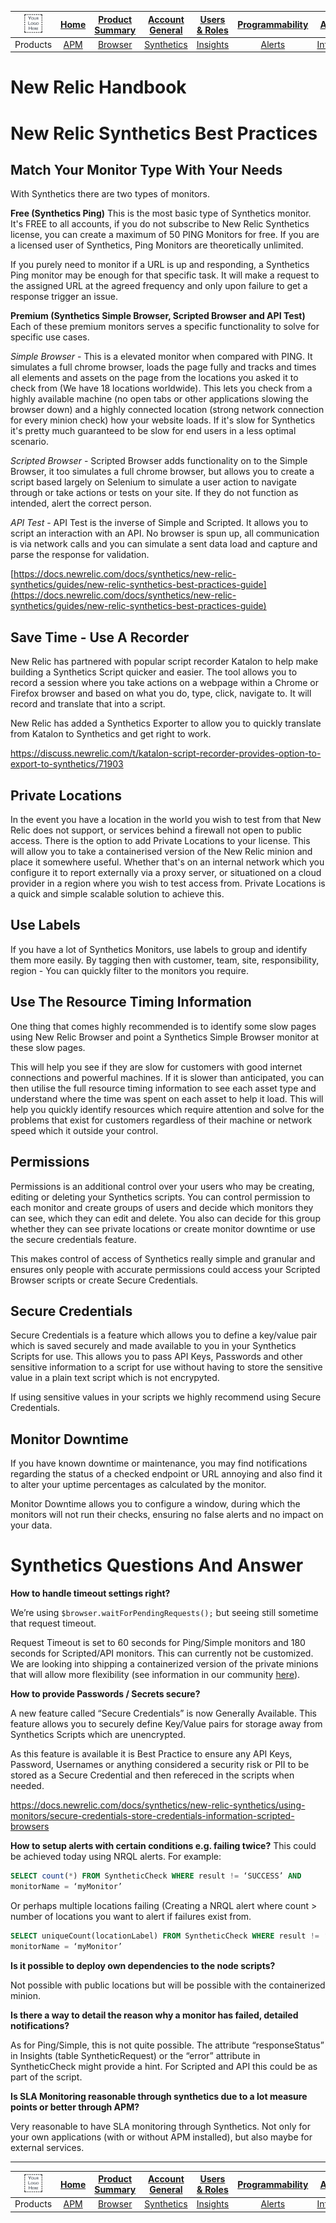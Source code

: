 |<img src="/MD/IMG/logo.png" alt="{MyCompany}" width="50%"> |[Home](/MD/readme.md)	| [Product Summary](/MD/product-summary.md) |[Account General](/MD/Account/Account.md)	| [Users & Roles](/MD/Account/UsersAndRoles.md) | [Programmability](/MD/Account/Programmability.md)	|  [Automation](/MD/Account/Automation.md) | [APM Lambda](/MD/Products/APMLambda.md) |
|:---:	|:---:	|:---:	|:---:	|:---:	|:---:	|:---:	|:---:	|
|Products	|[APM](/MD/Products/APM.md) |[Browser](/MD/Products/Browser.md)| [Synthetics](/MD/Products/Synthetics.md) |[Insights](/MD/Products/Insights.md) |[Alerts](/MD/Products/Alerts.md) | [Infrastructure](/MD/Products/Infrastructure.md) | [Logs](/MD/Products/Logs.md) |

# New Relic Handbook

# New Relic Synthetics Best Practices

## Match Your Monitor Type With Your Needs
With Synthetics there are two types of monitors.

**Free (Synthetics Ping)**
This is the most basic type of Synthetics monitor. It's FREE to all accounts, if you do not subscribe to New Relic Synthetics license, you can create a maximum of 50 PING Monitors for free. If you are a licensed user of Synthetics, Ping Monitors are theoretically unlimited.

If you purely need to monitor if a URL is up and responding, a Synthetics Ping monitor may be enough for that specific task. It will make a request to the assigned URL at the agreed frequency and only upon failure to get a response trigger an issue. 

**Premium (Synthetics Simple Browser, Scripted Browser and API Test)**
Each of these premium monitors serves a specific functionality to solve for specific use cases.

*Simple Browser* - This is a elevated monitor when compared with PING. It simulates a full chrome browser, loads the page fully and tracks and times all elements and assets on the page from the locations you asked it to check from (We have 18 locations worldwide). This lets you check from a highly available machine (no open tabs or other applications slowing the browser down) and a highly connected location (strong network connection for every minion check) how your website loads. If it's slow for Synthetics it's pretty much guaranteed to be slow for end users in a less optimal scenario.

*Scripted Browser* - Scripted Browser adds functionality on to the Simple Browser, it too simulates a full chrome browser, but allows you to create a script based largely on Selenium to simulate a user action to navigate through or take actions or tests on your site. If they do not function as intended, alert the correct person.

*API Test* - API Test is the inverse of Simple and Scripted. It allows you to script an interaction with an API. No browser is spun up, all communication is via network calls and you can simulate a sent data load and capture and parse the response for validation.

[https://docs.newrelic.com/docs/synthetics/new-relic-synthetics/guides/new-relic-synthetics-best-practices-guide](https://docs.newrelic.com/docs/synthetics/new-relic-synthetics/guides/new-relic-synthetics-best-practices-guide)

## Save Time - Use A Recorder
New Relic has partnered with popular script recorder Katalon to help make building a Synthetics Script quicker and easier. The tool allows you to record a session where you take actions on a webpage within a Chrome or Firefox browser and based on what you do, type, click, navigate to. It will record and translate that into a script. 

New Relic has added a Synthetics Exporter to allow you to quickly translate from Katalon to Synthetics and get right to work.

https://discuss.newrelic.com/t/katalon-script-recorder-provides-option-to-export-to-synthetics/71903

## Private Locations
In the event you have a location in the world you wish to test from that New Relic does not support, or services behind a firewall not open to public access. There is the option to add Private Locations to your license. This will allow you to take a containerised version of the New Relic minion and place it somewhere useful. Whether that's on an internal network which you configure it to report externally via a proxy server, or situationed on a cloud provider in a region where you wish to test access from. Private Locations is a quick and simple scalable solution to achieve this. 

## Use Labels
If you have a lot of Synthetics Monitors, use labels to group and identify them more easily. By tagging then with customer, team, site, responsibility, region - You can quickly filter to the monitors you require.

## Use The Resource Timing Information
One thing that comes highly recommended is to identify some slow pages using New Relic Browser and point a Synthetics Simple Browser monitor at these slow pages.

This will help you see if they are slow for customers with good internet connections and powerful machines. If it is slower than anticipated, you can then utilise the full resource timing information to see each asset type and understand where the time was spent on each asset to help it load. This will help you quickly identify resources which require attention and solve for the problems that exist for customers regardless of their machine or network speed which it outside your control.

## Permissions
Permissions is an additional control over your users who may be creating, editing or deleting your Synthetics scripts. You can control permission to each monitor and create groups of users and decide which monitors they can see, which they can edit and delete. You also can decide for this group whether they can see private locations or create monitor downtime or use the secure credentials feature.

This makes control of access of Synthetics really simple and granular and ensures only people with accurate permissions could access your Scripted Browser scripts or create Secure Credentials.

## Secure Credentials
Secure Credentials is a feature which allows you to define a key/value pair which is saved securely and made available to you in your Synthetics Scripts for use. This allows you to pass API Keys, Passwords and other sensitive information to a script for use without having to store the sensitive value in a plain text script which is not encrypyted.

If using sensitive values in your scripts we highly recommend using Secure Credentials.

## Monitor Downtime 
If you have known downtime or maintenance, you may find notifications regarding the status of a checked endpoint or URL annoying and also find it to alter your uptime percentages as calculated by the monitor.

Monitor Downtime allows you to configure a window, during which the monitors will not run their checks, ensuring no false alerts and no impact on your data.

# Synthetics Questions And Answer

**How to handle timeout settings right?**

We’re using `$browser.waitForPendingRequests();` but seeing still sometime that
request timeout.

Request Timeout is set to 60 seconds for Ping/Simple monitors and 180 seconds
for Scripted/API monitors. This can currently not be customized. We are looking into
shipping a containerized version of the private minions that will allow more flexibility
(see information in our community [here](https://discuss.newrelic.com/t/feature-description-containerized-private-minions/54418)).

**How to provide Passwords / Secrets secure?**

A new feature called “Secure Credentials” is now Generally Available. This feature allows you to securely define Key/Value pairs for storage away from Synthetics Scripts which are unencrypted. 

As this feature is available it is Best Practice to ensure any API Keys, Password, Usernames or anything considered a security risk or PII to be stored as a Secure Credential and then refereced in the scripts when needed.

https://docs.newrelic.com/docs/synthetics/new-relic-synthetics/using-monitors/secure-credentials-store-credentials-information-scripted-browsers

**How to setup alerts with certain conditions e.g. failing twice?**
This could be achieved today using NRQL alerts. For example:

```SQL
SELECT count(*) FROM SyntheticCheck WHERE result != ‘SUCCESS’ AND
monitorName = ‘myMonitor’
```

Or perhaps multiple locations failing (Creating a NRQL alert where count > number of locations you want to alert if failures exist from.

```SQL
SELECT uniqueCount(locationLabel) FROM SyntheticCheck WHERE result != ‘SUCCESS’ AND
monitorName = ‘myMonitor’
```

**Is it possible to deploy own dependencies to the node scripts?**

Not possible with public locations but will be possible with the containerized minion.

**Is there a way to detail the reason why a monitor has failed, detailed notifications?**

As for Ping/Simple, this is not quite possible. The attribute “responseStatus” in
Insights (table SyntheticRequest) or the “error” attribute in SyntheticCheck might
provide a hint. For Scripted and API this could be as part of the script.

**Is SLA Monitoring reasonable through synthetics due to a lot measure points or better through
APM?**

Very reasonable to have SLA monitoring through Synthetics. Not only for your own
applications (with or without APM installed), but also maybe for external services.

---

|<img src="/MD/IMG/logo.png" alt="{MyCompany}" width="50%"> |[Home](/MD/readme.md)	| [Product Summary](/MD/product-summary.md) |[Account General](/MD/Account/Account.md)	| [Users & Roles](/MD/Account/UsersAndRoles.md) | [Programmability](/MD/Account/Programmability.md)	|  [Automation](/MD/Account/Automation.md) | [APM Lambda](/MD/Products/APMLambda.md) |
|:---:	|:---:	|:---:	|:---:	|:---:	|:---:	|:---:	|:---:	|
|Products	|[APM](/MD/Products/APM.md) |[Browser](/MD/Products/Browser.md)| [Synthetics](/MD/Products/Synthetics.md) |[Insights](/MD/Products/Insights.md) |[Alerts](/MD/Products/Alerts.md) | [Infrastructure](/MD/Products/Infrastructure.md) | [Logs](/MD/Products/Logs.md) |
